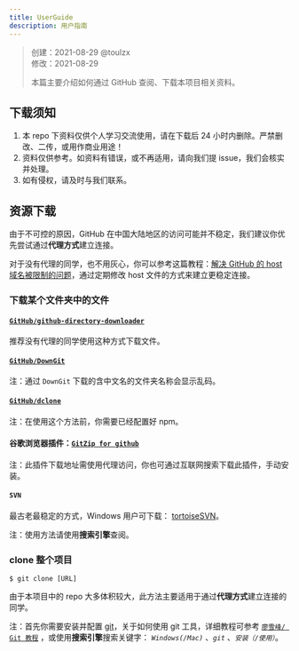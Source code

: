```yaml
---
title: UserGuide
description: 用户指南
---
```

> 创建：2021-08-29 @toulzx  
> 修改：2021-08-29  
>
> 本篇主要介绍如何通过 GitHub 查阅、下载本项目相关资料。

## 下载须知

1. 本 repo 下资料仅供个人学习交流使用，请在下载后 24 小时内删除。严禁删改、二传，或用作商业用途！
2. 资料仅供参考。如资料有错误，或不再适用，请向我们提 issue，我们会核实并处理。
3. 如有侵权，请及时与我们联系。

## 资源下载

由于不可控的原因，GitHub 在中国大陆地区的访问可能并不稳定，我们建议你优先尝试通过**代理方式**建立连接。

对于没有代理的同学，也不用灰心，你可以参考这篇教程：[解决 GitHub 的 host 域名被限制的问题](https://iphysresearch.github.io/blog/post/programing/linux_shell/hosts/)，通过定期修改 host 文件的方式来建立更稳定连接。

### 下载某个文件夹中的文件

#### [`GitHub/github-directory-downloader`](https://github.com/Momo707577045/github-directory-downloader)

推荐没有代理的同学使用这种方式下载文件。

#### [`GitHub/DownGit`](https://github.com/MinhasKamal/DownGit)

注：通过 `DownGit` 下载的含中文名的文件夹名称会显示乱码。

#### [`GitHub/dclone`](https://github.com/ykfe/dclone)

注：在使用这个方法前，你需要已经配置好 npm。

#### 谷歌浏览器插件：[`GitZip for github`](https://chrome.google.com/webstore/detail/gitzip-for-github/ffabmkklhbepgcgfonabamgnfafbdlkn)

注：此插件下载地址需使用代理访问，你也可通过互联网搜索下载此插件，手动安装。

#### `SVN`

最古老最稳定的方式，Windows 用户可下载： [tortoiseSVN](https://tortoisesvn.net/downloads.html)。

注：使用方法请使用**搜索引擎**查阅。

### clone 整个项目

`$ git clone [URL]`

由于本项目中的 repo 大多体积较大，此方法主要适用于通过**代理方式**建立连接的同学。

注：首先你需要安装并配置 [git](https://git-scm.com/)，关于如何使用 git 工具，详细教程可参考 [`廖雪峰/ Git 教程`](https://www.liaoxuefeng.com/wiki/896043488029600/896067074338496) ，或使用**搜索引擎**搜索关键字： *`Windows(/Mac)`* 、*`git`* 、*`安装（/使用）`*。